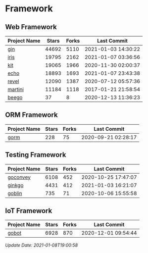 # Framework

## Web Framework
| Project Name | Stars | Forks | Last Commit |
| ------------ | ----- | ----- | ----------- |
| [gin](https://github.com/gin-gonic/gin) | 44692 | 5110 | 2021-01-03 14:30:22 |
| [iris](https://github.com/kataras/iris) | 19795 | 2162 | 2021-01-07 03:36:56 |
| [kit](https://github.com/go-kit/kit) | 19065 | 1966 | 2020-11-30 02:00:37 |
| [echo](https://github.com/labstack/echo) | 18893 | 1693 | 2021-01-07 23:43:38 |
| [revel](https://github.com/revel/revel) | 12090 | 1387 | 2020-07-12 05:57:36 |
| [martini](https://github.com/go-martini/martini) | 11184 | 1118 | 2017-01-21 21:58:54 |
| [beego](https://github.com/astaxie/beego) | 37 | 8 | 2020-12-13 11:36:23 |

## ORM Framework
| Project Name | Stars | Forks | Last Commit |
| ------------ | ----- | ----- | ----------- |
| [gorm](https://github.com/jinzhu/gorm) | 228 | 75 | 2020-09-21 02:28:17 |

## Testing Framework
| Project Name | Stars | Forks | Last Commit |
| ------------ | ----- | ----- | ----------- |
| [goconvey](https://github.com/smartystreets/goconvey) | 6108 | 452 | 2020-10-25 17:47:07 |
| [ginkgo](https://github.com/onsi/ginkgo) | 4431 | 412 | 2021-01-03 16:21:07 |
| [goblin](https://github.com/franela/goblin) | 735 | 71 | 2020-10-06 15:55:58 |

## IoT Framework
| Project Name | Stars | Forks | Last Commit |
| ------------ | ----- | ----- | ----------- |
| [gobot](https://github.com/hybridgroup/gobot) | 6928 | 870 | 2020-12-01 09:54:44 |

*Update Date: 2021-01-08T19:00:58*